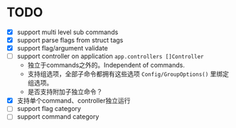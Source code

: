 # TODO

- [x] support multi level sub commands
- [x] support parse flags from struct tags
- [x] support flag/argument validate
- [ ] support controller on application `app.controllers []Controller`
  - 独立于commands之外的。Independent of commands.
  - 支持组选项，全部子命令都拥有这些选项 `Config/GroupOptions()` 里绑定组选项。
  - 是否支持附加子独立命令？
- [x] 支持单个command、controller独立运行
- [ ] support flag category
- [ ] support command category
